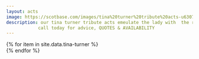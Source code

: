 ```yaml
---
layout: acts
image: https://scotbase.com/images/tina%20turner%20tribute%20acts-u630701-fr.jpg?crc=3782800052
description: our tina turner tribute acts emeulate the lady with  the raunchy on-stage persona, the golden wigs, flailing legs and breath-taking mini-skirts tina turner is a giant in the world of pop. Tina broke the world record for the largest paying audience at a solo concert – 184,000 people, at the Maracanã in Rio de Janeiro.our tina turner tribute acts are also suitable for small or large venues. a great night of entertainment is guaranteed with these immensely popular tribute shows. <hr>
            call today for advice, QUOTES & AVAILABILITY
---
```


<div class="row mt-4 mb-4">
  {% for item in site.data.tina-turner %}
    <div class="col-md-4 mb-5">
      <div class="card border-0 shadow h-100">
        <a href="/acts/{{ item.title | slugify }}">
          <img class="card-img-top" src="{{ item.image_src }}" alt="" />
        </a>
      </div>
    </div>
  {% endfor %}
</div>